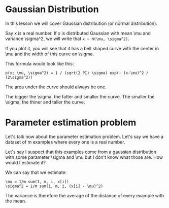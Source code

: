 # Gaussian Distribution

In this lesson we will cover Gaussian distribution (or normal distribution).

Say x is a real number. If x is distributed Gaussian with mean \mu and variance \sigma^2, we will write that `x ~ N(\mu, \sigma^2)`.

If you plot it, you will see that it has a bell shaped curve with the center in \mu and the width of this curve on \sigma.

This formula would look like this:

```
p(x; \mu, \sigma^2) = 1 / (sqrt(2 PI) \sigma) exp(- (x-\mu)^2 / (2\sigma^2))
```

The area under the curve should always be one.

The bigger the \sigma, the fatter and smaller the curve. The smaller the \sigma, the thiner and taller the curve.

# Parameter estimation problem

Let's talk now about the parameter estimation problem. Let's say we have a dataset of m examples where every one is a real number.

Let's say I suspect that this examples come from a gaussian distribution with some parameter \sigma and \mu but I don't know what those are. How would I estimate it?

We can say that we estimate:

```
\mu = 1/m sum(1, m, i, x[i])
\sigma^2 = 1/m sum(1, m, i, (x[i] - \mu)^2)
```

The variance is therefore the average of the distance of every example with the mean.
